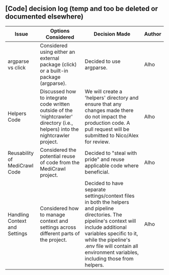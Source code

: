 ## [Code] decision log (temp and too be deleted or documented elsewhere)


| Issue | Options Considered | Decision Made | Author |
|-------|--------------------|---------------|--------|
| argparse vs click | Considered using either an external package (click) or a built-in package (argparse). | Decided to use argparse. | Alho |
| Helpers Code | Discussed how to integrate code written outside of the 'nightcrawler' directory (i.e., helpers) into the nightcrawler project. | We will create a 'helpers' directory and ensure that any changes made there do not impact the production code. A pull request will be submitted to Nico/Alex for review. | Alho |
| Reusability of MediCrawl Code | Considered the potential reuse of code from the MediCrawl project. | Decided to "steal with pride" and reuse applicable code where beneficial. | Alho |
| Handling Context and Settings | Considered how to manage context and settings across different parts of the project. | Decided to have separate settings/context files in both the helpers and pipeline directories. The pipeline's context will include additional variables specific to it, while the pipeline's .env file will contain all environment variables, including those from helpers. | Alho |
